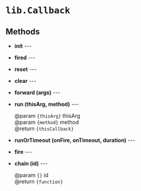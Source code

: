 # `lib.Callback`

## Methods

* __init__ ---

* __fired__ ---

* __reset__ ---

* __clear__ ---

* __forward (args)__ ---

* __run (thisArg, method)__ ---

	@param `{thisArg}` thisArg<br/>
	@param `{method}` method<br/>
	@return `{thisCallback}`

* __runOrTimeout (onFire, onTimeout, duration)__ ---

* __fire__ ---

* __chain (id)__ ---

	@param `{}` id<br/>
	@return `{function}`
